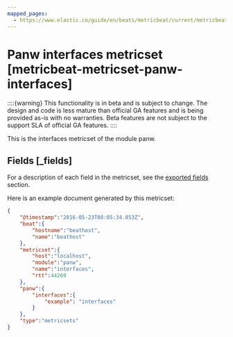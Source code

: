```yaml
---
mapped_pages:
  - https://www.elastic.co/guide/en/beats/metricbeat/current/metricbeat-metricset-panw-interfaces.html
---
```


<!-- This file is generated! See scripts/docs_collector.py -->

# Panw interfaces metricset [metricbeat-metricset-panw-interfaces]

::::{warning}
This functionality is in beta and is subject to change. The design and code is less mature than official GA features and is being provided as-is with no warranties. Beta features are not subject to the support SLA of official GA features.
::::


This is the interfaces metricset of the module panw.

## Fields [_fields]

For a description of each field in the metricset, see the [exported fields](/reference/metricbeat/exported-fields-panw.md) section.

Here is an example document generated by this metricset:

```json
{
    "@timestamp":"2016-05-23T08:05:34.853Z",
    "beat":{
        "hostname":"beathost",
        "name":"beathost"
    },
    "metricset":{
        "host":"localhost",
        "module":"panw",
        "name":"interfaces",
        "rtt":44269
    },
    "panw":{
        "interfaces":{
            "example": "interfaces"
        }
    },
    "type":"metricsets"
}
```
